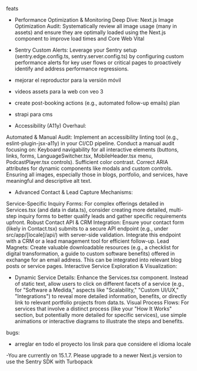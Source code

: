 feats

- Performance Optimization & Monitoring Deep Dive: Next.js Image Optimization Audit: Systematically review all image usage (many in assets) and ensure they are optimally loaded using the Next.js <Image> component to improve load times and Core Web Vital
- Sentry Custom Alerts: Leverage your Sentry setup (sentry.edge.config.ts, sentry.server.config.ts) by configuring custom performance alerts for key user flows or critical pages to proactively identify and address performance regressions.
- mejorar el reproductor para la versión móvil
- videos assets para la web con veo 3
- create post-booking actions (e.g., automated follow-up emails) plan
- strapi para cms

- Accessibility (A11y) Overhaul:

Automated & Manual Audit: Implement an accessibility linting tool (e.g., eslint-plugin-jsx-a11y) in your CI/CD pipeline. Conduct a manual audit focusing on:
Keyboard navigability for all interactive elements (buttons, links, forms, LanguageSwitcher.tsx, MobileHeader.tsx menu, PodcastPlayer.tsx controls).
Sufficient color contrast.
Correct ARIA attributes for dynamic components like modals and custom controls.
Ensuring all images, especially those in blogs, portfolio, and services, have meaningful and descriptive alt text.

- Advanced Contact & Lead Capture Mechanisms:

Service-Specific Inquiry Forms: For complex offerings detailed in Services.tsx (and data in data.ts), consider creating more detailed, multi-step inquiry forms to better qualify leads and gather specific requirements upfront.
Robust Contact API & CRM Integration: Ensure your contact form (likely in Contact.tsx) submits to a secure API endpoint (e.g., under src/app/[locale]/api/) with server-side validation. Integrate this endpoint with a CRM or a lead management tool for efficient follow-up.
Lead Magnets: Create valuable downloadable resources (e.g., a checklist for digital transformation, a guide to custom software benefits) offered in exchange for an email address. This can be integrated into relevant blog posts or service pages.
Interactive Service Exploration & Visualization:

- Dynamic Service Details: Enhance the Services.tsx component. Instead of static text, allow users to click on different facets of a service (e.g., for "Software a Medida," aspects like "Scalability," "Custom UI/UX," "Integrations") to reveal more detailed information, benefits, or directly link to relevant portfolio projects from data.ts.
  Visual Process Flows: For services that involve a distinct process (like your "How It Works" section, but potentially more detailed for specific services), use simple animations or interactive diagrams to illustrate the steps and benefits.

bugs:

- arreglar en todo el proyecto los linsk para que considere el idioma locale

-You are currently on 15.1.7. Please upgrade to a newer Next.js version to use the Sentry SDK with Turbopack
